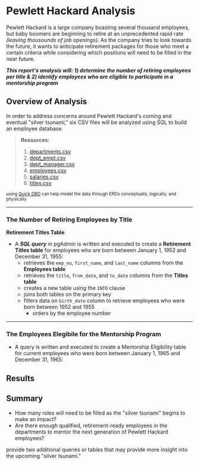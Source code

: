 # Pewlett Hackard Analysis
Pewlett Hackard is a large company boasting several thousand employees, but baby boomers are beginning to retire at an unprecedented rapid rate *(leaving thousounds of job openings)*. As the company tries to look towards the future, it wants to anticipate retirement packages for those who meet a certain criteria while considering which positions will need to be filled in the near future.

***This report's analysis will:  1) determine the number of retiring employees per title  &  2) identify employees who are eligible to participate in a mentorship program***

## Overview of Analysis

In order to address concerns around Pewlett Hackard's coming and eventual "silver tsunami," six CSV files will be analyzed using SQL to build an employee database.

> **Resources:** 
> 1) [departments.csv](https://github.com/vzhang90/Pewlett-Hackard-Analysis/blob/main/data/departments.csv)
> 2) [dept_empt.csv](https://github.com/vzhang90/Pewlett-Hackard-Analysis/blob/main/data/dept_emp.csv)
> 3) [dept_manager.csv](https://github.com/vzhang90/Pewlett-Hackard-Analysis/blob/main/data/dept_manager.csv)
> 4) [employees.csv](https://github.com/vzhang90/Pewlett-Hackard-Analysis/blob/main/data/employees.csv)
> 5) [salaries.csv](https://github.com/vzhang90/Pewlett-Hackard-Analysis/blob/main/data/salaries.csv)
> 6) [titles.csv](https://github.com/vzhang90/Pewlett-Hackard-Analysis/blob/main/data/titles.csv)

<sub>using [Quick DBD](https://www.quickdatabasediagrams.com/) can help model the data through ERDs conceptually, logically, and physically</sub>
  
---

### The Number of Retiring Employees by Title
**Retirement Titles Table**
- A ***SQL query*** in pgAdmin is written and executed to create a **Retirement Titles table** for employees who are born between January 1, 1952 and December 31, 1955:
    - retrieves the `emp_no`, `first_name`, and `last_name` columns from the **Employees table**
    - retrieves the `title`, `from_date`, and `to_date` columns from the **Titles table**
    - creates a new table using the `INTO` clause
    - joins both tables on the primary key
    - filters data on `birth_date` column to retrieve employees who were born between 1952 and 1955 
        - orders by the employee number


---

### The Employees Elegibile for the Mentorship Program
- A query is written and executed to create a Mentorship Eligibility table for current employees who were born between January 1, 1965 and December 31, 1965:

## Results

## Summary
- How many roles will need to be filled as the "silver tsunami" begins to make an impact?
- Are there enough qualified, retirement-ready employees in the departments to mentor the next generation of Pewlett Hackard employees?

provide two additional queries or tables that may provide more insight into the upcoming "silver tsunami." 
